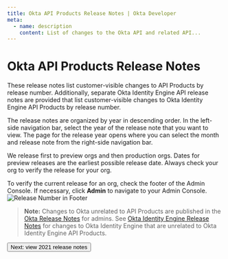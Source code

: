 ```yaml
---
title: Okta API Products Release Notes | Okta Developer
meta:
  - name: description
    content: List of changes to the Okta API and related API...
---
```


# Okta API Products Release Notes

These release notes list customer-visible changes to API Products by release number. Additionally, separate Okta Identity Engine API release notes are provided that list customer-visible changes to Okta Identity Engine API Products by release number.

The release notes are organized by year in descending order. In the left-side navigation bar, select the year of the release note that you want to view. The page for the release year opens where you can select the month and release note from the right-side navigation bar.

We release first to preview orgs and then production orgs. Dates for preview releases are the earliest possible release date. Always check your org to verify the release for your org.

To verify the current release for an org, check the footer of the Admin Console. If necessary, click **Admin** to navigate to your Admin Console.<br>
![Release Number in Footer](/img/release_notes/version_footer.png)

> **Note:** Changes to Okta unrelated to API Products are published in the [Okta Release Notes](https://help.okta.com/okta_help.htm?id=ext_okta_relnotes) for admins. See [Okta Identity Engine Release Notes](https://help.okta.com/okta_help.htm?type=oie&id=csh-oie-rn) for changes to Okta Identity Engine that are unrelated to Okta Identity Engine API Products.

<div class="next-section">
  <RouterLink to='/docs/release-notes/2021'>
    <button class="button is-button-cerise is-button-small">
      <span>Next: view 2021 release notes</span>
    </button>
  </RouterLink>
</div>
